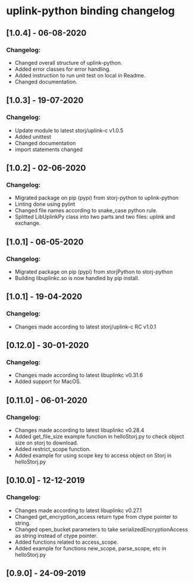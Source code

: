 # uplink-python binding changelog

## [1.0.4] - 06-08-2020
### Changelog:
* Changed overall structure of uplink-python.
* Added error classes for error handling.
* Added instruction to run unit test on local in Readme.
* Changed documentation.

## [1.0.3] - 19-07-2020
### Changelog:
* Update module to latest storj/uplink-c v1.0.5
* Added unittest
* Changed documentation
* import statements changed

## [1.0.2] - 02-06-2020
### Changelog:
* Migrated package on pip (pypi) from storj-python to uplink-python
* Linting done using pylint
* Changed file names according to snake_case python rule.
* Splitted LibUplinkPy class into two parts and two files: uplink and exchange.


## [1.0.1] - 06-05-2020
### Changelog:
* Migrated package on pip (pypi) from storjPython to storj-python
* Building libuplinkc.so is now handled by pip install.


## [1.0.1] - 19-04-2020
### Changelog:
* Changes made according to latest storj/uplink-c RC v1.0.1


## [0.12.0] - 30-01-2020
### Changelog:
* Changes made according to latest libuplinkc v0.31.6
* Added support for MacOS.


## [0.11.0] - 06-01-2020
### Changelog:
* Changes made according to latest libuplinkc v0.28.4
* Added get_file_size example function in helloStorj.py to check object size on storj to download.
* Added restrict_scope function.
* Added example for using scope key to access object on Storj in helloStorj.py


## [0.10.0] - 12-12-2019
### Changelog:
* Changes made according to latest libuplinkc v0.27.1
* Changed get_encryption_access return type from ctype pointer to string.
* Changed open_bucket parameters to take serializedEncryptionAccess as string instead of ctype pointer.
* Added functions related to access_scope.
* Added example for functions new_scope, parse_scope, etc in helloStorj.py


## [0.9.0] - 24-09-2019
